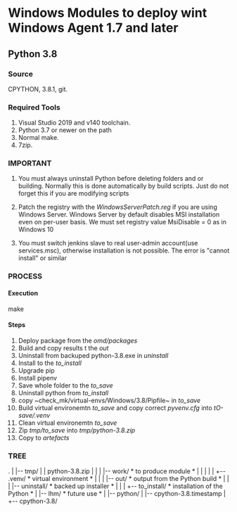 # Windows Modules to deploy wint Windows Agent 1.7 and later

## Python 3.8

### Source

CPYTHON, 3.8.1, git.

### Required Tools

1. Visual Studio 2019 and v140 toolchain.
2. Python 3.7 or newer on the path
3. Normal make.
4. 7zip.

### IMPORTANT

1. You must always uninstall Python before deleting folders and or building.
Normally this is done automatically by build scripts. Just do not forget this 
if you are modifying scripts

2. Patch the registry with the *WindowsServerPatch.reg* if you are using Windows Server.
Windows Server by default disables MSI installation even on per-user basis. 
We must set registry value MsiDisable = 0 as in Windows 10

3. You must switch jenkins slave to real user-admin account(use services.msc), otherwise 
installation is not possible. The error is "cannot install" or similar

### PROCESS

#### Execution

make

#### Steps

1. Deploy package from the *omd/packages*
2. Build  and copy results t the *out*
3. Uninstall from backuped python-3.8.exe in *uninstall*
4. Install to the *to_install*
5. Upgrade pip 
6. Install pipenv
7. Save whole folder to the *to_save*
8. Uninstall python from *to_install*
9. copy ~check_mk/virtual-envs/Windows/3.8/Pipfile~ in *to_save*
10. Build virtual environemtn *to_save* and copy correct *pyvenv.cfg* into *tO-save/.venv*
11. Clean virtual environemtn *to_save*
12. Zip *tmp/to_save* into *tmp/python-3.8.zip*
13. Copy to *artefacts*



### TREE

.
|
|-- tmp/
|    |   python-3.8.zip
|    |
|    |-- work/		    * to produce module *
|    |    |
|    |    +-- .venv/	* virtual environment *
|    |
|    |-- out/		    * output from the Python build *
|    |
|    |-- uninstall/	    * backed up installer *
|    |
|    +-- to_install/	* installation of the Python *
|
|-- lhm/                * future use *
|
|-- python/
     |
     |-- cpython-3.8.timestamp
     |
     +-- cpython-3.8/

